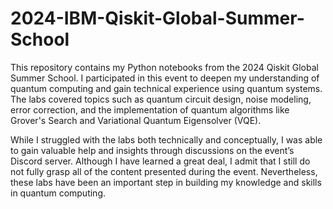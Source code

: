 # 2024-IBM-Qiskit-Global-Summer-School
This repository contains my Python notebooks from the 2024 Qiskit Global Summer School. I participated in this event to deepen my understanding of quantum computing and gain technical experience using quantum systems. The labs covered topics such as quantum circuit design, noise modeling, error correction, and the implementation of quantum algorithms like Grover's Search and Variational Quantum Eigensolver (VQE).

While I struggled with the labs both technically and conceptually, I was able to gain valuable help and insights through discussions on the event’s Discord server. Although I have learned a great deal, I admit that I still do not fully grasp all of the content presented during the event. Nevertheless, these labs have been an important step in building my knowledge and skills in quantum computing.
